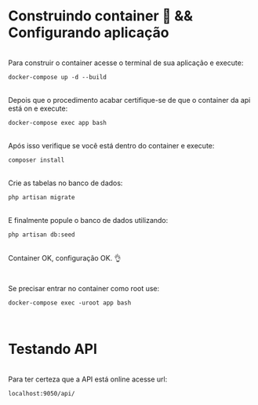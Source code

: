 # Construindo container 🐋 && Configurando aplicação

<br>
Para construir o container acesse o terminal de sua aplicação e execute:

```
docker-compose up -d --build
```

<br>
Depois que o procedimento acabar certifique-se de que o container da api está on e execute:

```
docker-compose exec app bash
```

<br>
Após isso verifique se você está dentro do container e execute:

```
composer install
```

<br>
Crie as tabelas no banco de dados:

```
php artisan migrate
```

<br>
E finalmente popule o banco de dados utilizando:

```
php artisan db:seed
```

<br>
Container OK, configuração OK. 👌
<br>

#
Se precisar entrar no container como root use:

```
docker-compose exec -uroot app bash
```
<br>

# Testando API

<br>
Para ter certeza que a API está online acesse url:

```
localhost:9050/api/
```
